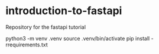# introduction-to-fastapi
Repository for the fastapi tutorial

python3 -m venv .venv
source .venv/bin/activate
pip install -rrequirements.txt
